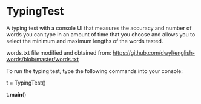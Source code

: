 # TypingTest

A typing test with a console UI that measures the accuracy and number of words you can type in an amount of time that you choose and allows you to select the minimum and maximum lengths of the words tested. 

words.txt file modified and obtained from: https://github.com/dwyl/english-words/blob/master/words.txt


To run the typing test, type the following commands into your console:

t = TypingTest()

t.__main__()

